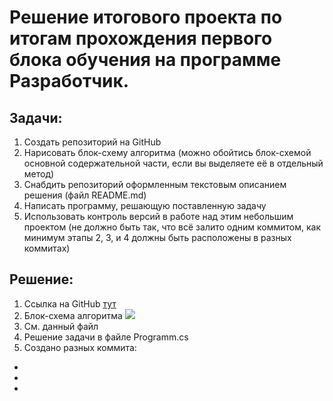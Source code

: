 # Решение итогового проекта по итогам прохождения первого блока обучения на программе Разработчик.
## Задачи:
1. Создать репозиторий на GitHub
2. Нарисовать блок-схему алгоритма (можно обойтись блок-схемой основной содержательной части, если вы выделяете её в отдельный метод)
3. Снабдить репозиторий оформленным текстовым описанием решения (файл README.md)
4. Написать программу, решающую поставленную задачу
5. Использовать контроль версий в работе над этим небольшим проектом (не должно быть так, что всё залито одним коммитом, как минимум этапы 2, 3, и 4 должны быть расположены в разных коммитах)
## Решение:
1. Ссылка на GitHub [тут](dc)
2. Блок-схема алгоритма 
![](1.png)
3. См. данный файл
4. Решение задачи в файле Programm.cs
5. Создано разных коммита:
- 
- 
- 
